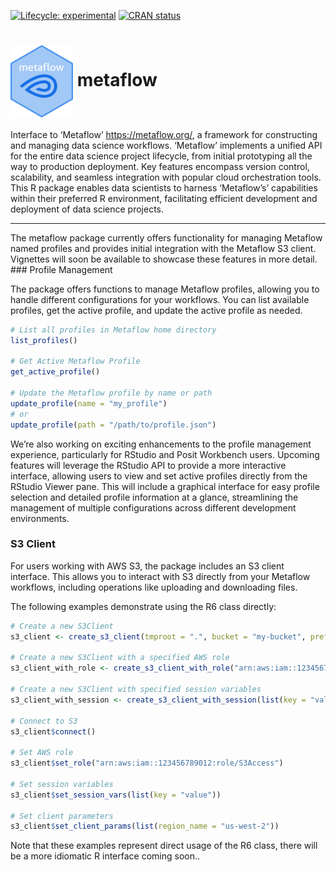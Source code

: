 
<!-- README.md is generated from README.Rmd. Please edit that file -->
<!-- badges: start -->

[![Lifecycle:
experimental](https://img.shields.io/badge/lifecycle-experimental-orange.svg)](https://lifecycle.r-lib.org/articles/stages.html#experimental)
[![CRAN
status](https://www.r-pkg.org/badges/version/metaflow)](https://CRAN.R-project.org/package=metaflow)
<!-- badges: end -->

# <img src="man/figures/logo.png" align="center" width="100" /> metaflow

Interface to ‘Metaflow’ <https://metaflow.org/>, a framework for
constructing and managing data science workflows. ‘Metaflow’ implements
a unified API for the entire data science project lifecycle, from
initial prototyping all the way to production deployment. Key features
encompass version control, scalability, and seamless integration with
popular cloud orchestration tools. This R package enables data
scientists to harness ‘Metaflow’s’ capabilities within their preferred R
environment, facilitating efficient development and deployment of data
science projects.

------------------------------------------------------------------------

The metaflow package currently offers functionality for managing
Metaflow named profiles and provides initial integration with the
Metaflow S3 client. Vignettes will soon be available to showcase these
features in more detail. \### Profile Management

The package offers functions to manage Metaflow profiles, allowing you
to handle different configurations for your workflows. You can list
available profiles, get the active profile, and update the active
profile as needed.

``` r
# List all profiles in Metaflow home directory
list_profiles()

# Get Active Metaflow Profile
get_active_profile()

# Update the Metaflow profile by name or path
update_profile(name = "my_profile")
# or
update_profile(path = "/path/to/profile.json")
```

We’re also working on exciting enhancements to the profile management
experience, particularly for RStudio and Posit Workbench users. Upcoming
features will leverage the RStudio API to provide a more interactive
interface, allowing users to view and set active profiles directly from
the RStudio Viewer pane. This will include a graphical interface for
easy profile selection and detailed profile information at a glance,
streamlining the management of multiple configurations across different
development environments.

### S3 Client

For users working with AWS S3, the package includes an S3 client
interface. This allows you to interact with S3 directly from your
Metaflow workflows, including operations like uploading and downloading
files.

The following examples demonstrate using the R6 class directly:

``` r
# Create a new S3Client
s3_client <- create_s3_client(tmproot = ".", bucket = "my-bucket", prefix = "my-prefix")

# Create a new S3Client with a specified AWS role
s3_client_with_role <- create_s3_client_with_role("arn:aws:iam::123456789012:role/S3Access")

# Create a new S3Client with specified session variables
s3_client_with_session <- create_s3_client_with_session(list(key = "value"))

# Connect to S3
s3_client$connect()

# Set AWS role
s3_client$set_role("arn:aws:iam::123456789012:role/S3Access")

# Set session variables
s3_client$set_session_vars(list(key = "value"))

# Set client parameters
s3_client$set_client_params(list(region_name = "us-west-2"))
```

Note that these examples represent direct usage of the R6 class, there
will be a more idiomatic R interface coming soon..
